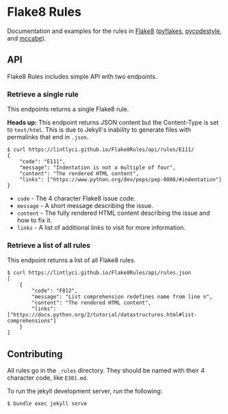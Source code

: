 # Flake8 Rules

Documentation and examples for the rules in [Flake8](http://flake8.pycqa.org/en/latest/index.html) ([pyflakes](https://github.com/PyCQA/pyflakes), [pycodestyle](http://pycodestyle.pycqa.org/en/latest/), and [mccabe](https://github.com/pycqa/mccabe)).

## API

Flake8 Rules includes simple API with two endpoints.

### Retrieve a single rule

This endpoints returns a single Flake8 rule.

**Heads up:** This endpoint returns JSON content but the Content-Type is set to `text/html`. This is due to Jekyll's inability to generate files with permalinks that end in `.json`.

```
$ curl https://lintlyci.github.io/Flake8Rules/api/rules/E111/
{
    "code": "E111",
    "message": "Indentation is not a multiple of four",
    "content": "The rendered HTML content",
    "links": ["https://www.python.org/dev/peps/pep-0008/#indentation"]
}
```

* `code` - The 4 character Flake8 issue code.
* `message` - A short message describing the issue.
* `content` - The fully rendered HTML content describing the issue and how to fix it.
* `links` - A list of additional links to visit for more information.

### Retrieve a list of all rules

This endpoint returns a list of all Flake8 rules.

```
$ curl https://lintlyci.github.io/Flake8Rules/api/rules.json
[
    {
        "code": "F812",
        "message": "List comprehension redefines name from line n",
        "content": "The rendered HTML content",
        "links": ["https://docs.python.org/2/tutorial/datastructures.html#list-comprehensions"]
    }
]
```

## Contributing

All rules go in the `_rules` directory. They should be named with their 4 character code, like `E301.md`.

To run the jekyll development server, run the following:

```
$ bundle exec jekyll serve
```
